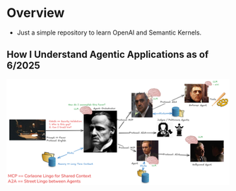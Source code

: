 # Overview
* Just a simple repository to learn OpenAI and Semantic Kernels.

## How I Understand Agentic Applications as of 6/2025
![Corleone Family AI Agents](./assets/Corleone%20Family%20as%20AI%20Agents.png)